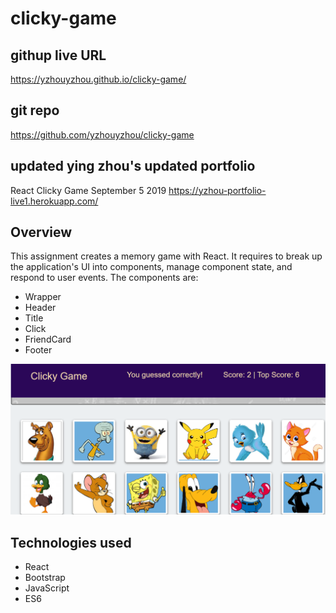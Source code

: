 # clicky-game

## githup live URL
https://yzhouyzhou.github.io/clicky-game/

## git repo
https://github.com/yzhouyzhou/clicky-game

## updated ying zhou's updated portfolio
React Clicky Game September 5 2019
https://yzhou-portfolio-live1.herokuapp.com/


## Overview
This assignment creates a memory game with React. It requires to break up the application's UI into components, manage component state, and respond to user events. The components are:
*   Wrapper
*   Header
*   Title
*   Click
*   FriendCard
*   Footer


![clicky-game-image](./client/public/clicky-game-image.PNG)


## Technologies used

<ul><li>React</li><li>Bootstrap</li><li>JavaScript</li><li>ES6</li></ul>

